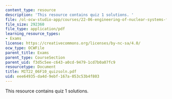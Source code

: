 ```yaml
---
content_type: resource
description: 'This resource contains quiz 1 solutions. '
file: /ol-ocw-studio-app/courses/22-06-engineering-of-nuclear-systems-fall-2010/eee64935da4d9ebf167a053c53b4f803_MIT22_06F10_quizsoln.pdf
file_size: 292360
file_type: application/pdf
learning_resource_types:
- Exams
license: https://creativecommons.org/licenses/by-nc-sa/4.0/
ocw_type: OCWFile
parent_title: Exams
parent_type: CourseSection
parent_uid: f3d5c5ee-c643-a0cd-9479-1cd7b0a07fc9
resourcetype: Document
title: MIT22_06F10_quizsoln.pdf
uid: eee64935-da4d-9ebf-167a-053c53b4f803
---
```

This resource contains quiz 1 solutions. 